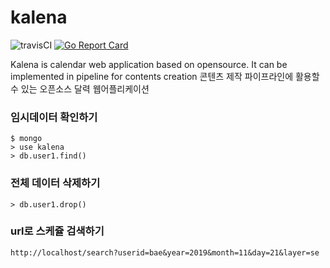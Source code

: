 # kalena
![travisCI](https://secure.travis-ci.org/lazypic/kalena.png)
[![Go Report Card](https://goreportcard.com/badge/github.com/lazypic/kalena)](https://goreportcard.com/report/github.com/lazypic/kalena)

Kalena is calendar web application based on opensource.
It can be implemented in pipeline for contents creation
콘텐츠 제작 파이프라인에 활용할 수 있는 오픈소스 달력 웹어플리케이션


### 임시데이터 확인하기
```
$ mongo
> use kalena
> db.user1.find()
```
### 전체 데이터 삭제하기
```
> db.user1.drop()
```

### url로 스케쥴 검색하기
```
http://localhost/search?userid=bae&year=2019&month=11&day=21&layer=se
```
